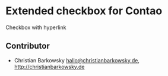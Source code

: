 # Extended checkbox for Contao

Checkbox with hyperlink


## Contributor

* Christian Barkowsky <hallo@christianbarkowsky.de>, http://christianbarkowsky.de
